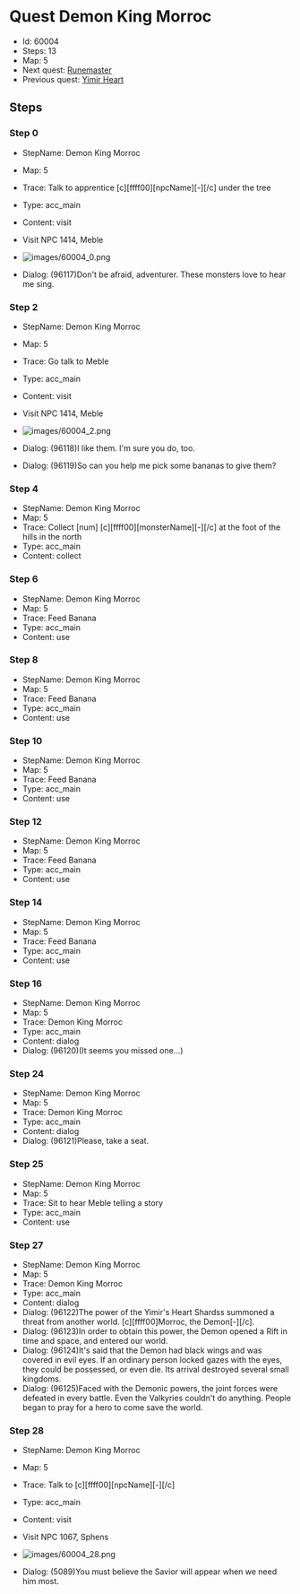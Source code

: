 # Quest Demon King Morroc

- Id: 60004
- Steps: 13
- Map: 5
- Next quest: [Runemaster](60005.md)
- Previous quest: [Yimir Heart](60003.md)

## Steps

### Step 0
- StepName:  Demon King Morroc
- Map:  5
- Trace:  Talk to apprentice [c][ffff00][npcName][-][/c] under the tree
- Type:  acc_main
- Content:  visit
- Visit NPC 1414, Meble

- ![images/60004_0.png](images/60004_0.png)
- Dialog: (96117)Don't be afraid, adventurer. These monsters love to hear me sing. 


### Step 2
- StepName:  Demon King Morroc
- Map:  5
- Trace:  Go talk to Meble
- Type:  acc_main
- Content:  visit
- Visit NPC 1414, Meble

- ![images/60004_2.png](images/60004_2.png)
- Dialog: (96118)I like them. I'm sure you do, too.
- Dialog: (96119)So can you help me pick some bananas to give them? 


### Step 4
- StepName:  Demon King Morroc
- Map:  5
- Trace:  Collect [num] [c][ffff00][monsterName][-][/c] at the foot of the hills in the north
- Type:  acc_main
- Content:  collect


### Step 6
- StepName:  Demon King Morroc
- Map:  5
- Trace:  Feed Banana
- Type:  acc_main
- Content:  use


### Step 8
- StepName:  Demon King Morroc
- Map:  5
- Trace:  Feed Banana
- Type:  acc_main
- Content:  use


### Step 10
- StepName:  Demon King Morroc
- Map:  5
- Trace:  Feed Banana
- Type:  acc_main
- Content:  use


### Step 12
- StepName:  Demon King Morroc
- Map:  5
- Trace:  Feed Banana
- Type:  acc_main
- Content:  use


### Step 14
- StepName:  Demon King Morroc
- Map:  5
- Trace:  Feed Banana
- Type:  acc_main
- Content:  use


### Step 16
- StepName:  Demon King Morroc
- Map:  5
- Trace:  Demon King Morroc
- Type:  acc_main
- Content:  dialog
- Dialog: (96120)(It seems you missed one...)


### Step 24
- StepName:  Demon King Morroc
- Map:  5
- Trace:  Demon King Morroc
- Type:  acc_main
- Content:  dialog
- Dialog: (96121)Please, take a seat.


### Step 25
- StepName:  Demon King Morroc
- Map:  5
- Trace:  Sit to hear Meble telling a story
- Type:  acc_main
- Content:  use


### Step 27
- StepName:  Demon King Morroc
- Map:  5
- Trace:  Demon King Morroc
- Type:  acc_main
- Content:  dialog
- Dialog: (96122)The power of the Yimir's Heart Shardss summoned a threat from another world. [c][ffff00]Morroc, the Demon[-][/c].
- Dialog: (96123)In order to obtain this power, the Demon opened a Rift in time and space, and entered our world. 
- Dialog: (96124)It's said that the Demon had black wings and was covered in evil eyes. If an ordinary person locked gazes with the eyes, they could be possessed, or even die. Its arrival destroyed several small kingdoms. 
- Dialog: (96125)Faced with the Demonic powers, the joint forces were defeated in every battle. Even the Valkyries couldn't do anything. People began to pray for a hero to come save the world.


### Step 28
- StepName:  Demon King Morroc
- Map:  5
- Trace:  Talk to [c][ffff00][npcName][-][/c]
- Type:  acc_main
- Content:  visit
- Visit NPC 1067, Sphens

- ![images/60004_28.png](images/60004_28.png)
- Dialog: (5089)You must believe the Savior will appear when we need him most.


